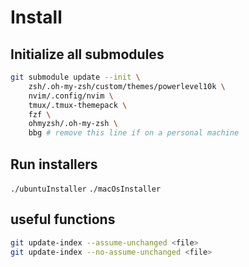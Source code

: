 # Install

## Initialize all submodules
```sh
git submodule update --init \
    zsh/.oh-my-zsh/custom/themes/powerlevel10k \
    nvim/.config/nvim \
    tmux/.tmux-themepack \
    fzf \
    ohmyzsh/.oh-my-zsh \
    bbg # remove this line if on a personal machine
```

## Run installers

`./ubuntuInstaller`
`./macOsInstaller`


## useful functions

```sh
git update-index --assume-unchanged <file>
git update-index --no-assume-unchanged <file>
```
